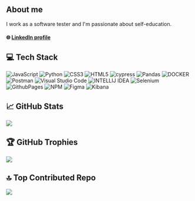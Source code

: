 ## About me
I work as a software tester and I'm passionate about self-education.

#### 🌐 [LinkedIn profile](https://www.linkedin.com/in/aneta-lorenzova/)

## 💻 Tech Stack
![JavaScript](https://img.shields.io/badge/javascript-%23323330.svg?style=flat&logo=javascript&logoColor=%23F7DF1E) ![Python](https://img.shields.io/badge/python-3670A0?style=for-the-badge&logo=python&logoColor=ffdd54) ![CSS3](https://img.shields.io/badge/css3-%231572B6.svg?style=flat&logo=css3&logoColor=white) ![HTML5](https://img.shields.io/badge/html5-%23E34F26.svg?style=flat&logo=html5&logoColor=white) ![cypress](https://img.shields.io/badge/-cypress-%23E5E5E5?logo=cypress&logoColor=058a5e) ![Pandas](https://img.shields.io/badge/-Pandas-333333?style=flat&logo=pandas) ![DOCKER](https://img.shields.io/badge/docker-257bd6?style=for-the-badge&logo=docker&logoColor=white) ![Postman](https://img.shields.io/badge/-Postman-FF6C37?style=flat&logo=postman&logoColor=white) ![Visual Studio Code](https://img.shields.io/badge/Visual%20Studio%20Code-007ACC?logo=visualstudiocode&logoColor=fff&style=plastic) ![INTELLIJ IDEA](https://img.shields.io/badge/Intellij%20Idea-000?logo=intellij-idea&style=for-the-badge) ![Selenium](https://img.shields.io/badge/Selenium-43B02A?logo=Selenium&logoColor=white) ![GithubPages](https://img.shields.io/badge/github%20pages-121013?style=flat&logo=github&logoColor=white) ![NPM](https://img.shields.io/badge/NPM-%23CB3837.svg?style=flat&logo=npm&logoColor=white) ![Figma](https://img.shields.io/badge/figma-%23F24E1E.svg?style=flat&logo=figma&logoColor=white) ![Kibana](https://img.shields.io/badge/Kibana-005571?&style=plastic&logo=Kibana&logoColor=white)

## 📈 GitHub Stats
<!--![](https://github-readme-stats.vercel.app/api?username=alorenzova&theme=dark&hide_border=false&include_all_commits=true&count_private=true)<br/>-->
<!--![](https://github-readme-streak-stats.herokuapp.com/?user=alorenzova&theme=dark&hide_border=false)<br/>-->
![](https://github-readme-stats.vercel.app/api/top-langs/?username=alorenzova&theme=dark&hide_border=false&include_all_commits=true&count_private=true&layout=compact)

## 🏆 GitHub Trophies
![](https://github-profile-trophy.vercel.app/?username=alorenzova&theme=radical&no-frame=false&no-bg=true&margin-w=4)

## 🔝 Top Contributed Repo
![](https://github-contributor-stats.vercel.app/api?username=alorenzova&limit=5&theme=dark&combine_all_yearly_contributions=true)

<!--![React](https://img.shields.io/badge/react-%2320232a.svg?style=flat&logo=react&logoColor=%2361DAFB) ![Postgres](https://img.shields.io/badge/postgres-%23316192.svg?style=flat&logo=postgresql&logoColor=white) ![]() -->
